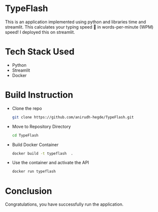 # TypeFlash

This is an application implemented using python and libraries time and streamlit.
This calculates your typing speed 🚀 in words-per-minute (WPM) speed!
I deployed this on streamlit.

# Tech Stack Used
- Python
- Streamlit
- Docker

# Build Instruction
- Clone the repo 
  ```sh
  git clone https://github.com/anirudh-hegde/TypeFlash.git
  ```
- Move to Repository Directory 
  ```sh 
  cd TypeFlash
  ```
- Build Docker Container 
  ```sh
  docker build -t typeflash  .
  ```
- Use the container and activate the API 
  ```sh
  docker run typeflash

# Conclusion
Congratulations, you have successfully run the application.
